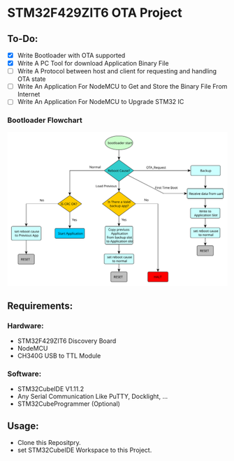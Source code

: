 # STM32F429ZIT6 OTA Project

## To-Do:

- [x] Write Bootloader with OTA supported
- [x] Write A PC Tool for download Application Binary File
- [ ] Write A Protocol between host and client for requesting and handling OTA state
- [ ] Write An Application For NodeMCU to Get and Store the Binary File From Internet
- [ ] Write An Application For NodeMCU to Upgrade STM32 IC

### Bootloader Flowchart
![Bootloader Flowchart](./images/Bootloader.svg)

## Requirements:
### Hardware:
- STM32F429ZIT6 Discovery Board
- NodeMCU
- CH340G USB to TTL Module

### Software:
- STM32CubeIDE V1.11.2
- Any Serial Communication Like PuTTY, Docklight, ...
- STM32CubeProgrammer (Optional)

## Usage:
- Clone this Repositpry.
- set STM32CubeIDE Workspace to this Project.
